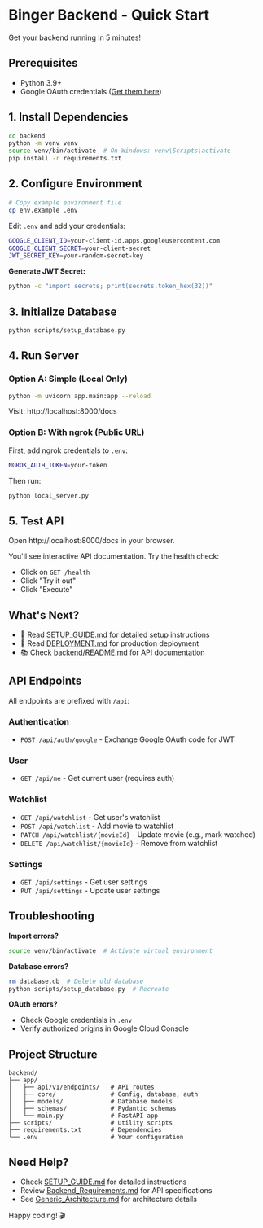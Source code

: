 # Binger Backend - Quick Start

Get your backend running in 5 minutes!

## Prerequisites

- Python 3.9+
- Google OAuth credentials ([Get them here](https://console.cloud.google.com/))

## 1. Install Dependencies

```bash
cd backend
python -m venv venv
source venv/bin/activate  # On Windows: venv\Scripts\activate
pip install -r requirements.txt
```

## 2. Configure Environment

```bash
# Copy example environment file
cp env.example .env
```

Edit `.env` and add your credentials:

```bash
GOOGLE_CLIENT_ID=your-client-id.apps.googleusercontent.com
GOOGLE_CLIENT_SECRET=your-client-secret
JWT_SECRET_KEY=your-random-secret-key
```

**Generate JWT Secret:**
```bash
python -c "import secrets; print(secrets.token_hex(32))"
```

## 3. Initialize Database

```bash
python scripts/setup_database.py
```

## 4. Run Server

### Option A: Simple (Local Only)

```bash
python -m uvicorn app.main:app --reload
```

Visit: http://localhost:8000/docs

### Option B: With ngrok (Public URL)

First, add ngrok credentials to `.env`:
```bash
NGROK_AUTH_TOKEN=your-token
```

Then run:
```bash
python local_server.py
```

## 5. Test API

Open http://localhost:8000/docs in your browser.

You'll see interactive API documentation. Try the health check:
- Click on `GET /health`
- Click "Try it out"
- Click "Execute"

## What's Next?

- 📖 Read [SETUP_GUIDE.md](SETUP_GUIDE.md) for detailed setup instructions
- 🚀 Read [DEPLOYMENT.md](DEPLOYMENT.md) for production deployment
- 📚 Check [backend/README.md](backend/README.md) for API documentation

## API Endpoints

All endpoints are prefixed with `/api`:

### Authentication
- `POST /api/auth/google` - Exchange Google OAuth code for JWT

### User
- `GET /api/me` - Get current user (requires auth)

### Watchlist
- `GET /api/watchlist` - Get user's watchlist
- `POST /api/watchlist` - Add movie to watchlist
- `PATCH /api/watchlist/{movieId}` - Update movie (e.g., mark watched)
- `DELETE /api/watchlist/{movieId}` - Remove from watchlist

### Settings
- `GET /api/settings` - Get user settings
- `PUT /api/settings` - Update user settings

## Troubleshooting

**Import errors?**
```bash
source venv/bin/activate  # Activate virtual environment
```

**Database errors?**
```bash
rm database.db  # Delete old database
python scripts/setup_database.py  # Recreate
```

**OAuth errors?**
- Check Google credentials in `.env`
- Verify authorized origins in Google Cloud Console

## Project Structure

```
backend/
├── app/
│   ├── api/v1/endpoints/   # API routes
│   ├── core/               # Config, database, auth
│   ├── models/             # Database models
│   ├── schemas/            # Pydantic schemas
│   └── main.py             # FastAPI app
├── scripts/                # Utility scripts
├── requirements.txt        # Dependencies
└── .env                    # Your configuration
```

## Need Help?

- Check [SETUP_GUIDE.md](SETUP_GUIDE.md) for detailed instructions
- Review [Backend_Requirements.md](Backend_Requirements.md) for API specifications
- See [Generic_Architecture.md](Generic_Architecture.md) for architecture details

Happy coding! 🎬

